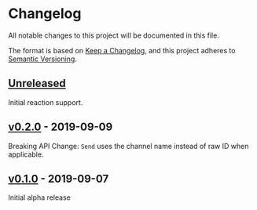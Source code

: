 # Changelog
All notable changes to this project will be documented in this file.

The format is based on [Keep a Changelog](https://keepachangelog.com/en/1.0.0/),
and this project adheres to [Semantic Versioning](https://semver.org/spec/v2.0.0.html).

## [Unreleased]
Initial reaction support.

## [v0.2.0] - 2019-09-09

Breaking API Change: `Send` uses the channel name instead of raw ID when applicable.

## [v0.1.0] - 2019-09-07

Initial alpha release

[Unreleased]: https://github.com/dwmunster/rocket-adapter/compare/v0.2.0...HEAD
[v0.2.0]: https://github.com/dwmunster/rocket-adapter/releases/tag/v0.2.0
[v0.1.0]: https://github.com/dwmunster/rocket-adapter/releases/tag/v0.1.0
